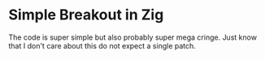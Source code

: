 # Simple Breakout in Zig

The code is super simple but also probably super mega cringe. Just know that I don't care about this do not expect a single patch.
